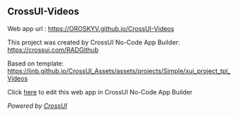 ## CrossUI-Videos
Web app url : https://OROSKYV.github.io/CrossUI-Videos

This project was created by CrossUI No-Code App Builder: https://crossui.com/RADGithub

Based on template: https://linb.github.io/CrossUI_Assets/assets/projects/Simple/xui_project_tpl_Videos

Click [here](https://crossui.com/RADGithub/#!from=github&owner=OROSKYV&repo=CrossUI-Videos) to edit this web app in CrossUI No-Code App Builder

<i>Powered by [CrossUI](https://crossui.com)</i>
